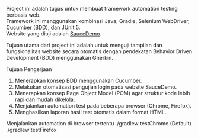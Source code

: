 Project ini adalah tugas untuk membuat framework automation testing berbasis web.  
Framework ini menggunakan kombinasi Java, Gradle, Selenium WebDriver, Cucumber (BDD), dan JUnit 5.  
Website yang diuji adalah [SauceDemo](https://www.saucedemo.com/v1/).

Tujuan utama dari project ini adalah untuk menguji tampilan dan fungsionalitas website secara otomatis dengan pendekatan Behavior Driven Development (BDD) menggunakan Gherkin.

Tujuan Pengerjaan
1. Menerapkan konsep BDD menggunakan Cucumber.
2. Melakukan otomatisasi pengujian login pada website SauceDemo.
3. Menerapkan konsep Page Object Model (POM) agar struktur kode lebih rapi dan mudah dikelola.
4. Menjalankan automation test pada beberapa browser (Chrome, Firefox).
5. Menghasilkan laporan hasil test otomatis dalam format HTML.

Menjalankan automation di browser tertentu
./gradlew testChrome (Default)
./gradlew testFirefox
